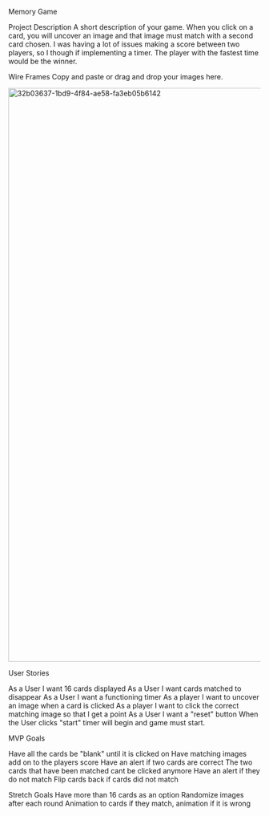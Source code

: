 Memory Game

Project Description
A short description of your game.
When you click on a card, you will uncover an image and that image must match with a second card chosen. I was having a lot of issues making a score between two players, so I though if implementing a timer. The player with the fastest time would be the winner. 

Wire Frames
Copy and paste or drag and drop your images here.

<img width="1144" alt="32b03637-1bd9-4f84-ae58-fa3eb05b6142" src="https://user-images.githubusercontent.com/105673176/180608584-8e64c2f7-0f0b-4002-bfd1-a0bc205fc350.png">



User Stories

As a User I want 16 cards displayed
As a User I want cards matched to disappear
As a User I want a functioning timer
As a player I want to uncover an image when a card is clicked
As a player I want to click the correct matching image so that I get a point 
As a User I want a "reset" button
When the User clicks "start" timer will begin and game must start.

MVP Goals

Have all the cards be "blank" until it is clicked on
Have matching images add on to the players score
Have an alert if two cards are correct
The two cards that have been matched cant be clicked anymore
Have an alert if they do not match
Flip cards back if cards did not match

Stretch Goals
Have more than 16 cards as an option
Randomize images after each round
Animation to cards if they match, animation if it is wrong

